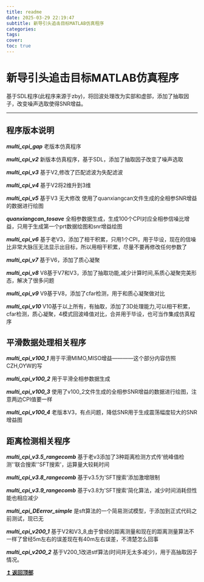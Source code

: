 ```yaml
---
title: readme
date: 2025-03-29 22:19:47
subtitle: 新导引头追击目标MATLAB仿真程序
categories: 
tags: 
cover:
toc: true
---
```

# 新导引头追击目标MATLAB仿真程序

基于SDL程序(此程序来源于zby)，将回波处理改为实部和虚部，添加了抽取因子，改变噪声选取使得SNR增益。

---

## 程序版本说明

***multi_cpi_gap*** 老版本仿真程序

***multi_cpi_v2*** 新版本仿真程序，基于SDL，添加了抽取因子改变了噪声选取

***multi_cpi_v3*** 基于V2,修改了匹配滤波为失配滤波

***multi_cpi_v4*** 基于V2将2维升到3维

***multi_cpi_v5*** 基于V3 无大修改 使用了quanxiangcan文件生成的全相参SNR增益的数据进行绘图

***quanxiangcan_tosave*** 全相参数据生成，生成100个CPI对应全相参信噪比增益，只用于生成第一个prt数据绘图和snr增益绘图

***multi_cpi_v6*** 基于老V3，添加了相干积累，只用1个CPI，用于毕设，现在的信噪比非常大脉压无法显示出目标，所以用相干积累，尽量不要再修改任何参数了

***multi_cpi_v7*** 基于V6，添加了质心凝聚

***multi_cpi_v8*** V8基于V7和V3，添加了抽取功能,减少计算时间,系质心凝聚完美形态，解决了很多问题

***multi_cpi_v9*** V9基于V8，添加了cfar检测，用于和质心凝聚做对比

***multi_cpi_v10*** V10基于以上所有，有抽取，添加了3D处理能力,可以相干积累，cfar检测，质心凝聚，4模式回波峰值对比，合并用于毕设，也可当作集成仿真程序

## 平滑数据处理相关程序

***multi_cpi_v100_1*** 用于平滑MIMO,MISO增益————这个部分内容仿照CZH,OYW的写

***multi_cpi_v100_2*** 用于平滑全相参数据生成

***multi_cpi_v100_3*** 使用了v100_2文件生成的全相参SNR增益的数据进行绘图，注意两边CPI值要一样

***multi_cpi_v100_4*** 老版本V3，有点问题，降低SNR用于生成震荡幅度较大的SNR增益图

## 距离检测相关程序

***multi_cpi_v3.5_rangecomb*** 基于老v3添加了3种距离检测方式传'统峰值检测''联合搜索''SFT搜索'，运算量大较耗时间

***multi_cpi_v3.8_rangecomb*** 基于v3.5为'SFT搜索'添加激增限制

***multi_cpi_v3.9_rangecomb*** 基于v3.8为'SFT搜索'简化算法，减少时间消耗但性能也相应减少

***multi_cpi_DEerror_simple*** 是sft算法的一个简易测试模型，于添加到正式代码之前测试，现已无

***multi_cpi_v200_1*** 基于V2和V3_8,由于曾经的距离测量和现在的距离测量算法不一样了曾经5m左右的误差现在有40m左右误差，不清楚怎么回事

***multi_cpi_v200_2*** 基于V200_1改进stf算法(时间并无太多减少)，用于高抽取因子情况。<br>

<div align="left" cursor="pointer">
  <b><a href="#top">↥ 返回顶部</a></b>
</div>
